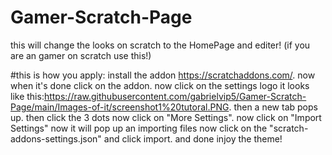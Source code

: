 # Gamer-Scratch-Page
this will change the looks on scratch to the HomePage and editer! (if you are an gamer on scratch use this!)

#this is how you apply:
install the addon https://scratchaddons.com/.
now when it's done click on the addon. now click on the settings logo it looks like this:https://raw.githubusercontent.com/gabrielvip5/Gamer-Scratch-Page/main/Images-of-it/screenshot1%20tutoral.PNG.
then a new tab pops up. then click the 3 dots now click on "More Settings". now click on "Import Settings" now it will pop up an importing files now click on the "scratch-addons-settings.json" and click import. and done injoy the theme!
